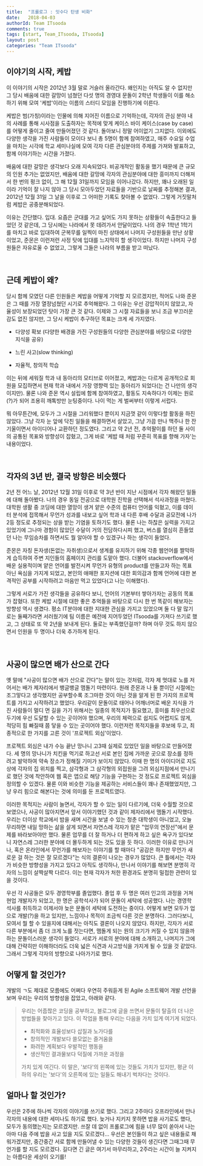 ```yaml
---
title:  "프롤로그 : 잇수다 탄생 비화"
date:   2018-04-03
authorId: Team ITsooda
comments: true
tags: [start, Team_ITsooda, ITsooda]
layout: post
categories: "Team ITsooda"
---
```


## 이야기의 시작, 케밥


이 이야기의 시작은 2012년 3월 말로 거슬러 올라간다. 왜인지는 아직도 알 수 없지만 그 당시 배움에 대한 갈망이 넘쳤던 다섯 명의 경영대 문돌이 2학년 학생들이 이를 해소하기 위해 모여 '케밥'이라는 이름의 스터디 모임을 진행하기에 이른다. 


케밥은 범(가칭)이라는 인물에 의해 지어진 이름으로 기억하는데, 각자의 관심 분야 내의 사례를 통해 시사점을 도출하자는 목적에 맞게 케이스 바이 케이스(case by case)를 어떻게 줄이고 줄여 만들어졌던 것 같다. 돌아보니 정말 어이없기 그지없다. 이외에도 다양한 생각을 가진 사람들이 모이다 보니 총 5명이 함께 참여하였고, 매주 수요일 수업을 마치는 시각에 학교 세미나실에 모여 각자 다른 관심분야의 주제를 가져와 발표하고, 함께 이야기하는 시간을 가졌다. 


배움에 대한 갈망은 생각보다 오래 지속되었다. 비공개적인 활동을 했기 때문에 큰 규모의 인원 추가는 없었지만, 배움에 대한 갈망에 각자의 관심분야에 대한 흥미까지 더해져서 한 번의 펑크 없이, 그 해 12월 31일까지 모임을 이어나갔다. 하지만, 꽤나 오래된 일이라 기억이 잘 나지 않아 그 당시 모아두었던 자료들을 기반으로 날짜를 추정해본 결과, 2012년 12월 31일 그 날을 이후로 그 어떠한 기록도 찾아볼 수 없었다. 그렇게 거짓말처럼 케밥은 공중분해되었다.


이유는 간단했다. 입대. 요즘은 군대를 가고 싶어도 가지 못하는 상황들이 속출한다고 들었던 것 같은데, 그 당시에는 나라에서 못 데려가서 안달이었다. 나의 경우 1학년 1학기를 마치고 바로 입대하여 군복무를 일찍이 마친 상태에서 나머지 구성원들을 만난 상황이었고, 준몬은 이런저런 사정 탓에 입대를 느지막히 할 생각이었다. 하지만 나머지 구성원들은 자유로울 수 없었고, 그렇게 그들은 나라의 부름을 받고 떠났다.

 



## 근데 케밥이 왜?

당시 함께 모였던 다른 인원들은 케밥을 어떻게 기억할 지 모르겠지만, 적어도 나와 준몬은 그 때를 가장 열정넘쳤던 시기로 추억해왔다. 그 이유는 우선 강압적이지 않았고, 자율성이 보장되었던 탓이 가장 큰 것 같다. 이제와 그 시절 자료들을 보니 조금 부끄러운 감도 없진 않지만, 그 당시 케밥이 추구하던 목표는 크게 세 가지였다.

* 다양성 확보 (다양한 배경을 가진 구성원들의 다양한 관심분야를 바탕으로 다양한 지식을 공유)



* 느린 사고(slow thinking)



* 자율적, 창의적 학습

이는 뒤에 세워질 학과 내 동아리의 모티브로 이어졌고, 케밥과는 다르게 공개적으로 회원을 모집하면서 현재 학과 내에서 가장 영향력 있는 동아리가 되었다(는 건 나만의 생각이지만). 물론 나와 준몬 역시 설립에 함께 참여하였고, 활동도 지속하다가 이제는 원로(?)가 되어 조용히 깨톡방만 눈팅중이다. 나이 먹는 게 벌써부터 이렇게 서럽다.

뭐 아무튼간에, 모두가 그 시절을 그리워했다 뿐이지 지금껏 같이 이렇다할 활동을 하진 않았다. 그냥 각자 눈 앞에 닥친 일들을 해결하면서 살았고, 그냥 가끔 만나 맥주나 한 잔 기울이면서 아이디어나 교환하던 정도였다. 그리고 약 2년 전, 추억팔이를 하던 둘 사이의 공통된 목표와 방향성이 잡혔고, 그게 바로 '케밥 때 처럼 꾸준히 목표를 향해 가자'는 내용이었다.

 



## 각자의 3년 반, 결국 방향은 비슷했다


2년 전 어느 날, 2012년 12월 31일 이후로 약 3년 반이 지난 시점에서 각자 해왔던 일들에 대해 돌아봤다. 나의 경우 동일 전공으로 대학원 진학을 선택해서 석사과정을 마쳤다. 대학원 생활 중 코딩에 대한 열망이 생겨 얕은 수준의 컴퓨터 언어를 익혔고, 이를 데이터 분석에 접목해서 무언가 성과를 내보고 싶어 학과 내 다른 후배 수달과 공모전에 나가 2등 정도로 추정되는 상을 받는 기염을 토하기도 했다. 물론 나는 하찮은 실력을 가지고 있었기에 그나마 경험이 많았던 수달이 거의 전담하다시피 했고, 버스를 열심히 흔들었던 나는 무임승차를 하면서도 뭘 알아야 할 수 있겠구나 하는 생각이 들었다. 

준몬은 자칭 돈자생(돈없는 자취생)으로서 생계를 유지하기 위해 각종 웹언어를 짤막하게 습득하여 주변 지인들의 홈페이지 관리를 도맡아 했다. 더불어 stackoverflow에서 배운 실용적이며 얕은 언어를 발전시켜 무언가 유형의 product를 만들고자 하는 목표 아닌 욕심을 가지게 되었고, 본인의 애매한 포지션에 대한 회의감과 함께 언어에 대한 본격적인 공부를 시작하려고 마음만 먹고 있었다(고 나는 이해했다).

그렇게 서로가 가진 생각들을 공유하다 보니, 언어의 기본부터 쌓아가자는 공동의 목표가 잡혔다. 또한 케밥 시절에 대한 좋은 추억들을 바탕으로 다시 한 번 똑같이 해보자는 방향성 역시 생겼다. 평소 IT분야에 대한 지대한 관심을 가지고 있었으며 둘 다 말 많기로는 둘째가라면 서러웠기에 팀 이름은 예전에 지어두었던 ITsooda를 가져다 쓰기로 했고, 그 상태로 또 약 2년을 보내게 된다. 둘로는 부족했던걸까? 하며 아무 것도 하지 않으면서 인원을 두 명이나 더욱 추가하게 된다.

 



## 사공이 많으면 배가 산으로 간다

옛 말에 "사공이 많으면 배가 산으로 간다"는 말이 있는 것처럼, 각자 제 멋대로 노를 저어서는 배가 제자리에서 뱅글뱅글 맴돌기 마련이다. 원래 준몬과 나 둘 뿐이던 시절에는 조그맣다고 생각했지만 공부할수록 조그마한 것이 아닌 것을 알게 된 한 가지의 프로젝트를 가지고 시작하려고 했었다. 우리같이 문돌이로 태어나 어깨너머로 배운 지식을 가진 사람들이 멀디 먼 길을 가기 위해서는 일종의 목적지가 필요했고, 흥미를 최우선으로 두기에 우선 도달할 수 있는 곳이어야 했으며, 우리의 체력으로 쉽지도 어렵지도 않게, 적당히 힘 빠질때 쯤 닿을 수 있는 곳이어야 했다. 이런저런 목적지들을 후보에 두고, 최종적으로 한 가지를 고른 것이 '프로젝트 외심'이었다.

프로젝트 외심은 내가 수능 끝난 망나니 고3때 실제로 있었던 일을 바탕으로 만들어졌다. 세 명의 망나니가 치킨을 먹기로 하고선 서로 본인 집에 가까운 곳으로 장소를 정하려고 발악하여 약속 장소가 정해질 기미가 보이지 않았다. 이때 한 명의 아이디어로 지도상에 각자의 집 위치를 찍고, 삼각형과 그 삼각형의 외접원을 그려 외심지점에서 만나기로 했던 것에 착안하여 웹 혹은 앱으로 해당 기능을 구현하는 것 정도로 프로젝트 외심을 정의할 수 있겠다. 물론 이와 비슷한 기능을 제공하는 서비스들이 꽤나 존재했었지만, 그냥 우리 힘으로 해본다는 것에 의미를 둔 프로젝트였다.

이러한 목적지는 사람이 늘면서, 각자가 할 수 있는 일이 다르기에, 더욱 수월할 것으로 보였으나, 사공이 많아지면서 앞서 이야기했던 것과 같이 제자리에서 맴돌기 시작했다. 우리는 더이상 학교에서 밤을 새며 시간을 보낼 수 있는 청춘 대학생이 아니었고, 오늘 무리하면 내일 망하는 삶을 살게 되면서 자연스레 각자가 맡은 "업무의 연장선"에서 문제를 바라보아야만 했다. 물론 업무를 더 잘 하거나 더 편하게 하고 싶은 욕구가 있다보니 자연스레 그러한 분야에 더 몰두하게 되는 것도 있을 듯 하다. 이러한 이유로 만나거나, 혹은 온라인에서 무언가를 해보자는 이야기를 할 때마다 "공감은 하지만 무언가 새로운 걸 하는 것은 잘 모르겠다"는 식의 결론이 나오는 경우가 많았다. 큰 틀에서는 각자가 비슷한 방향성을 가지고 있다고 아직도 생각하나, 만나서 이야기를 해보면 분명히 각자의 느낌이 살짝살짝 다르다. 이는 현재 각자가 처한 환경과도 분명히 밀접한 관련이 있을 것이다. 

우선 각 사공들은 모두 경영학부를 졸업했다. 졸업 후 두 명은 여러 인고의 과정을 거쳐 현업 개발자가 되었고, 한 명은 공학석사가 되어 문돌이 세탁에 성공했다. 나는 경영학 석사를 취득하고 이제서야 늦은 문돌이 세탁에 도전하는 중이다. 어떻게 보면 모두가 업으로 개발(?)을 하고 있지만, 느낌이나 목적이 조금씩 다른 것은 분명하다. 그러다보니, 모여서 뭘 할 수 있을지에 대해서는 아직도 결론이 나오지 않았다. 하지만, 각자가 서로 다른 부분에서 좀 더 크게 노를 젓는다면, 맴돌게 되는 원의 크기가 커질 수 있지 않을까 하는 문돌이스러운 생각이 들었다. 서로가 서로의 분야에 대해 소개하고, 나머지가 그에 대해 간략히만 이해하더라도 더욱 넓은 식견과 사고방식을 가지게 될 수 있을 것 같았다. 그래서 그렇게 각자의 방향으로 나아가기로 했다.





## 어떻게 할 것인가?

개발의 ㄱ도 제대로 모름에도 어쩌다 우연히 주워듣게 된 Agile 소프트웨어 개발 선언을 보며 우리는 우리의 방향성을 잡았고, 아래와 같다.



> 우리는 어줍짢은 코딩을 공부하고, 블로그에 글을 쓰면서 문돌이 탈출의 더 나은 방법들을 찾아가고 있다. 이 작업을 통해 우리는 다음을 가치 있게 여기게 되었다.
>
> 
>
> * 최적화와 효율성보다 삽질과 노가다를
> * 창의적인 개발보다 쓸모없는 즐거움을
> * 화려한 계획보다 우발적인 행동을
> * 생산적인 결과물보다 덕질에 가까운 과정을
>
> 
>
> 가치 있게 여긴다. 이 말은, '보다'의 왼쪽에 있는 것들도 가치가 있지만, 평균 이하의 우리는 '보다'의 오른쪽에 있는 일들도 해내기 벅차다는 것이다.





## 얼마나 할 것인가?

우선은 2주에 하나씩 각자의 이야기를 쓰기로 했다. 그리고 2주마다 오프라인에서 만나 각자의 내용에 대한 세미나도 하기로 했다. 늦거나 지키지 못하면 밥을 사기로도 했다, 모두가 동의했는지는 모르겠지만. 쓰잘 데 없이 프롤로그에 힘을 너무 많이 쏟아서 나는 아마 다음 주에 밥을 사고 있을 지도 모르겠다... 우선은 본인들이 하고 싶은 내용들로 채워가겠지만, 중간중간 서로 함께 만들어낼 수 있는 다양한 것들이 생긴다면 그때그때 무언가를 할 지도 모르겠다. 길다면 긴 글은 여기서 마무리하고, 2주라는 시간이 늘 지켜지는 아름다운 세상이 오기를!

